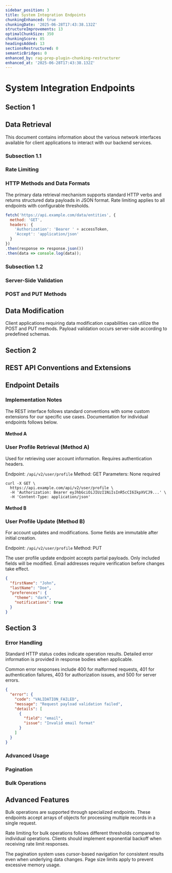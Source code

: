 ```yaml
---
sidebar_position: 3
title: System Integration Endpoints
chunkingEnhanced: true
chunkingDate: '2025-06-28T17:43:38.132Z'
structureImprovements: 13
optimalChunkSize: 350
chunkingScore: 85
headingsAdded: 13
sectionsRestructured: 0
semanticBridges: 0
enhanced_by: rag-prep-plugin-chunking-restructurer
enhanced_at: '2025-06-28T17:43:38.132Z'
---
```


# System Integration Endpoints

## Section 1

## Data Retrieval


This document contains information about the various network interfaces available for client applications to interact with our backend services.

### Subsection 1.1

### Rate Limiting


### HTTP Methods and Data Formats


The primary data retrieval mechanism supports standard HTTP verbs and returns structured data payloads in JSON format. Rate limiting applies to all endpoints with configurable thresholds.

```javascript
fetch('https://api.example.com/data/entities', {
  method: 'GET',
  headers: {
    'Authorization': 'Bearer ' + accessToken,
    'Accept': 'application/json'
  }
})
.then(response => response.json())
.then(data => console.log(data));
```

### Subsection 1.2

### Server-Side Validation


### POST and PUT Methods


## Data Modification


Client applications requiring data modification capabilities can utilize the POST and PUT methods. Payload validation occurs server-side according to predefined schemas.

## Section 2

## REST API Conventions and Extensions


## Endpoint Details


### Implementation Notes

The REST interface follows standard conventions with some custom extensions for our specific use cases. Documentation for individual endpoints follows below.

#### Method A

### User Profile Retrieval (Method A)


Used for retrieving user account information. Requires authentication headers.

Endpoint: `/api/v2/user/profile`
Method: GET
Parameters: None required

```curl
curl -X GET \
  https://api.example.com/api/v2/user/profile \
  -H 'Authorization: Bearer eyJhbGciOiJIUzI1NiIsInR5cCI6IkpXVCJ9...' \
  -H 'Content-Type: application/json'
```

#### Method B

### User Profile Update (Method B)


For account updates and modifications. Some fields are immutable after initial creation.

Endpoint: `/api/v2/user/profile`
Method: PUT

The user profile update endpoint accepts partial payloads. Only included fields will be modified. Email addresses require verification before changes take effect.

```json
{
  "firstName": "John",
  "lastName": "Doe",
  "preferences": {
    "theme": "dark",
    "notifications": true
  }
}
```

## Section 3

### Error Handling

Standard HTTP status codes indicate operation results. Detailed error information is provided in response bodies when applicable.

Common error responses include 400 for malformed requests, 401 for authentication failures, 403 for authorization issues, and 500 for server errors.

```json
{
  "error": {
    "code": "VALIDATION_FAILED",
    "message": "Request payload validation failed",
    "details": [
      {
        "field": "email",
        "issue": "Invalid email format"
      }
    ]
  }
}
```

### Advanced Usage

### Pagination


### Bulk Operations


## Advanced Features


Bulk operations are supported through specialized endpoints. These endpoints accept arrays of objects for processing multiple records in a single request.

Rate limiting for bulk operations follows different thresholds compared to individual operations. Clients should implement exponential backoff when receiving rate limit responses.

The pagination system uses cursor-based navigation for consistent results even when underlying data changes. Page size limits apply to prevent excessive memory usage.
```
